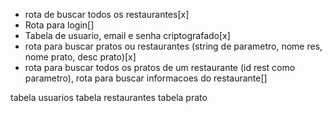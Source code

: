 
 - rota de buscar todos os restaurantes[x]
 - Rota para login[]
 - Tabela de usuario, email e senha criptografado[x]
 - rota para buscar pratos ou restaurantes (string de parametro, nome res, nome prato, desc prato)[x]
 - rota para buscar todos os pratos de um restaurante (id rest como parametro),  rota para buscar informacoes do restaurante[]



 tabela usuarios
 tabela restaurantes
 tabela prato
